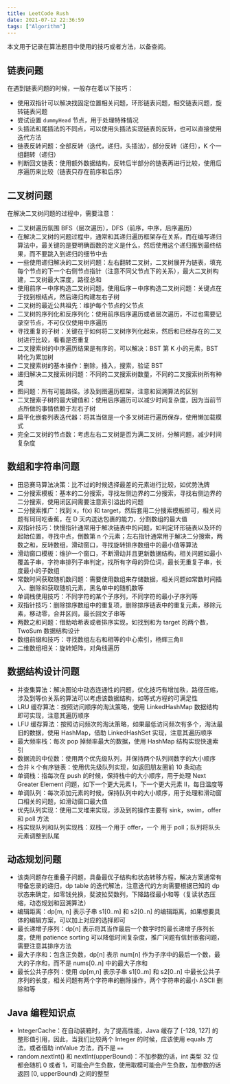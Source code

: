 ```yaml
---
title: LeetCode Rush
date: 2021-07-12 22:36:59
tags: ["Algorithm"]
---
```


本文用于记录在算法题目中使用的技巧或者方法，以备查阅。

<!-- More -->

## 链表问题

在遇到链表问题的时候，一般存在着以下技巧：

+ 使用双指针可以解决找固定位置相关问题，环形链表问题，相交链表问题，旋转链表问题
+ 尝试设置 `dummyHead` 节点，用于处理特殊情况
+ 头插法和尾插法的不同点，可以使用头插法实现链表的反转，也可以直接使用迭代方法
+ 链表反转问题：全部反转（迭代，递归，头插法），部分反转（递归），K 个一组翻转（递归）
+ 判断回文链表：使用额外数据结构，反转后半部分的链表再进行比较，使用后序遍历来比较（链表只存在前序和后序）

## 二叉树问题

在解决二叉树问题的过程中，需要注意：

+ 二叉树遍历氛围 BFS（层次遍历），DFS（前序，中序，后序遍历）
+ 在解决二叉树的问题过程中，通常和其递归遍历框架存在关系，而在编写递归算法中，最关键的是要明确函数的定义是什么，然后使用这个递归推到最终结果，而不要跳入到递归的细节中去
+ 一些使用递归解决的二叉树问题：左右翻转二叉树，二叉树展开为链表，填充每个节点的下一个右侧节点指针（注意不同父节点下的关系），最大二叉树构建，二叉树最大深度，路径总和
+ 使用前序－中序构造二叉树问题，使用后序－中序构造二叉树问题：关键点在于找到根结点，然后递归构建左右子树
+ 二叉树的最近公共祖先：维护每个节点的父节点
+ 二叉树的序列化和反序列化：使用前序后序遍历或者层次遍历，不过也需要记录空节点，不可仅仅使用中序遍历
+ 寻找重复的子树：关键在于如何将二叉树序列化起来，然后和已经存在的二叉树进行比较，看看是否重复
+ 二叉搜索树的中序遍历结果是有序的，可以解决：BST 第 K 小的元素，BST 转化为累加树
+ 二叉搜索树的基本操作：删除，插入，搜索，验证 BST
+ 递归解决二叉搜索树问题：不同的二叉搜索树数量，不同的二叉搜索树所有种类
+ 图问题：所有可能路径。涉及到图遍历框架，注意和回溯算法的区别
+ 二叉搜索子树的最大键值和：使用后序遍历可以减少时间复杂度，因为当前节点所做的事情依赖于左右子树
+ 扁平化嵌套列表迭代器：将其当做是一个多叉树进行遍历保存，使用懒加载模式
+ 完全二叉树的节点数：考虑左右二叉树是否为满二叉树，分解问题，减少时间复杂度

## 数组和字符串问题

+ 田忌赛马算法决策：比不过的时候选择最差的元素进行比较，如优势洗牌
+ 二分搜索模板：基本的二分搜索，寻找左侧边界的二分搜索，寻找右侧边界的二分搜索，使用闭区间需要注意索引溢出的问题
+ 二分搜索推广：找到 x，f(x) 和 target，然后套用二分搜索模板即可，相关问题有珂珂吃香蕉，在 D 天内送达包裹的能力，分割数组的最大值
+ 双指针技巧：快慢指针通常用于解决链表中的问题，如判定环形链表以及环的起始位置，寻找中点，倒数第 n 个元素；左右指针通常用于解决二分搜索，两数之和，反转数组，滑动窗口，寻找旋转排序数组中的最小值等算法
+ 滑动窗口模板：维护一个窗口，不断滑动并且更新数据结构，相关问题如最小覆盖子串，字符串排列子串判定，找所有字母的异位词，最长无重复子串，长度最小的子数组
+ 常数时间获取随机数问题：需要使用数组来存储数据，相关问题如常数时间插入、删除和获取随机元素，黑名单中的随机数等
+ 单调栈使用技巧：不同字符的某个子序列，不同字符的最小子序列等
+ 双指针技巧：删除排序数组中的重复项，删除排序链表中的重复元素，移除元素，移动零，合并区间，最长回文子串等
+ 两数之和问题：借助哈希表或者排序实现，如找到和为 target 的两个数，TwoSum 数据结构设计
+ 数组前缀和技巧：寻找数组左右和相等的中心索引，杨辉三角II
+ 二维数组相关：旋转矩阵，对角线遍历

## 数据结构设计问题

+ 并查集算法：解决图论中动态连通性的问题，优化技巧有增加秩，路径压缩，涉及到等价关系的算法可以考虑该数据结构，如等式方程的可满足性
+ LRU 缓存算法：按照访问顺序的淘汰策略，使用 LinkedHashMap 数据结构即可实现，注意其遍历顺序
+ LFU 缓存算法：按照访问频次的淘汰策略，如果最低访问频次有多个，淘汰最旧的数据，使用 HashMap，借助 LinkedHashSet 实现，注意其遍历顺序
+ 最大频率栈：每次 pop 掉频率最大的数据，使用 HashMap 结构实现快速索引
+ 数据流的中位数：使用两个优先级队列，并保持两个队列间数字的大小顺序
+ 合并 k 个有序链表：使用优先级队列实现，如返回朋友圈前 10 条动态
+ 单调栈：指每次在 push 的时候，保持栈中的大小顺序，用于处理 Next Greater Element 问题，如下一个更大元素 I，下一个更大元素 II，每日温度等
+ 单调队列：每次添加元素的时候，保持队列中的大小顺序，用于处理和滑动窗口相关的问题，如滑动窗口最大值
+ 优先队列实现：使用二叉堆来实现，涉及到的操作主要有 sink，swim，offer 和 poll 方法
+ 栈实现队列和队列实现栈：双栈一个用于 offer，一个 用于 poll；队列将队头元素调整到队尾

## 动态规划问题

+ 该类问题存在重叠子问题，具备最优子结构和状态转移方程，解决方案通常有带备忘录的递归，dp table 的迭代解法，注意迭代的方向需要根据已知的 dp 状态来确定，如零钱兑换，斐波拉契数列，下降路径最小和等（复读状态压缩，动态规划和回溯算法）
+ 编辑距离：dp[m, n] 表示子串 s1[0..m] 和 s2[0..n] 的编辑距离，如果想要具体的编辑方案，可以加上对应的选择即可
+ 最长递增子序列：dp[n]  表示将其当作最后一个数字时的最长递增子序列长度，使用 patience sorting 可以降低时间复杂度，推广问题有信封嵌套问题，需要注意其排序方法
+ 最大子序和：包含正负数，dp[n] 表示 num[n] 作为子序中的最后一个数，最大的子序和，而不是 nums[0..n] 中的最大子序和
+ 最长公共子序列：使用 dp[m,n] 表示子串 s1[0..m] 和 s2[0..n] 中最长公共子序列的长度，相关问题有两个字符串的删除操作，两个字符串的最小 ASCII 删除和等

## Java 编程知识点

+ IntegerCache：在自动装箱时，为了提高性能，Java 缓存了 [-128, 127] 的整形值引用，因此，当我们比较两个 Integer 的时候，应该使用 equals 方法，或者借助 intValue 方法，而不是 `==`
+ random.nextInt() 和 nextInt(upperBound)：不加参数的话，int 类型 32 位都会随机 0 或者 1，可能会产生负数，使用取模可能会产生负数，加参数的话返回 [0, upperBound) 之间的整型
